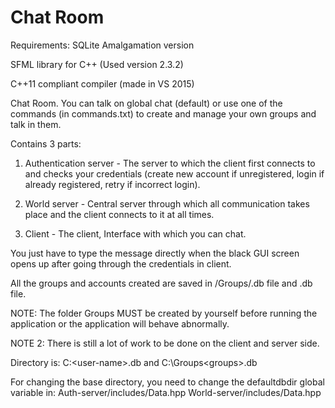 # Chat Room

Requirements:
SQLite Amalgamation version

SFML library for C++ (Used version 2.3.2)

C++11 compliant compiler (made in VS 2015)




Chat Room.
You can talk on global chat (default) or use one of the commands (in commands.txt) to create and manage your own groups and talk in them.

Contains 3 parts:
1. Authentication server - The server to which the client first connects to and checks your credentials (create new account if unregistered, login if already registered, retry if incorrect login).

2. World server - Central server through which all communication takes place and the client connects to it at all times.

3. Client - The client, Interface with which you can chat.


You just have to type the message directly when the black GUI screen opens up after going through the credentials in client.

All the groups and accounts created are saved in /Groups/<group-name>.db file and <account-name>.db file.



NOTE: The folder Groups MUST be created by yourself before running the application or the application will behave abnormally.

NOTE 2: There is still a lot of work to be done on the client and server side.

Directory is:
    C:\<user-name>.db
and
    C:\Groups\<groups>.db

For changing the base directory, you need to change the defaultdbdir global variable in:
    Auth-server/includes/Data.hpp
    World-server/includes/Data.hpp
